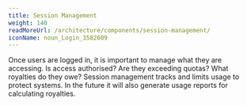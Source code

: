 ```yaml
---
title: Session Management
weight: 140
readMoreUrl: /architecture/components/session-management/
iconName: noun_Login_3582609
---
```


Once users are logged in, it is important to manage what they are accessing. Is access authorised? Are they exceeding quotas? What royalties do they owe? Session management tracks and limits usage to protect systems. In the future it will also generate usage reports for calculating royalties.
